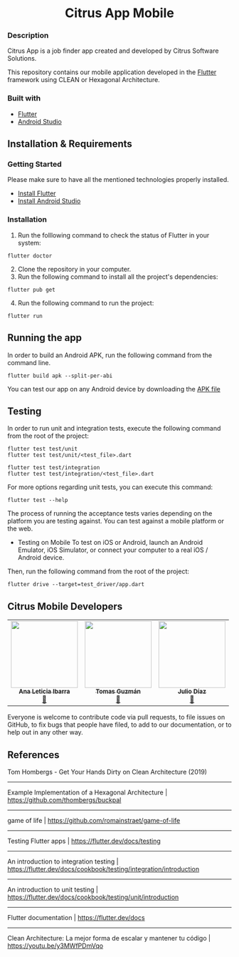 <p align="center">
  <h1 align="center"/>Citrus App Mobile</h1>
</p>

### Description

Citrus App is a job finder app created and developed by Citrus Software Solutions.

<p>This repository contains our mobile application developed in the <a href="https://flutter.dev/" target="_blank">Flutter</a> framework using CLEAN or Hexagonal Architecture.</p>

### Built with

- [Flutter](https://flutter.dev/docs)
- [Android Studio](https://developer.android.com/studio)

## Installation & Requirements

### Getting Started

Please make sure to have all the mentioned technologies properly installed.

- [Install Flutter](https://flutter.dev/docs/get-started/install)
- [Install Android Studio](https://developer.android.com/studio/install)

### Installation

1. Run the folllowing command to check the status of Flutter in your system:

```
flutter doctor
```

2. Clone the repository in your computer.
3. Run the following command to install all the project's dependencies:

```
flutter pub get
```

4. Run the following command to run the project:

```
flutter run
```

## Running the app

In order to build an Android APK, run the following command from the command line.

```
flutter build apk --split-per-abi
```

You can test our app on any Android device by downloading the [APK file](https://drive.google.com/drive/folders/1-J3LpVzF7hqwfI5b0at8XELWL_McDVdW?usp=sharing)

## Testing

In order to run unit and integration tests, execute the following command from the root of the project:

```
flutter test test/unit
flutter test test/unit/<test_file>.dart

flutter test test/integration
flutter test test/integration/<test_file>.dart

```

For more options regarding unit tests, you can execute this command:

```
flutter test --help
```

The process of running the acceptance tests varies depending on the platform you are testing against. You can test against a mobile platform or the web.

- Testing on Mobile
  To test on iOS or Android, launch an Android Emulator, iOS Simulator, or connect your computer to a real iOS / Android device.

Then, run the following command from the root of the project:

```
flutter drive --target=test_driver/app.dart
```

## Citrus Mobile Developers

<table align="center">
  <tbody><tr>
    <td align="center"><a href="https://github.com/analetty" rel="nofollow"><img src="https://avatars.githubusercontent.com/u/27143794?v=4" width="150px;" alt="" style="max-width:100%;"><br><sub><b>Ana Leticia Ibarra</b></sub></a><br><a href="https://github.com/Citrus-Software-Solutions/citrus-app-Mobile/commits?author=analetty" title="Commits"><g-emoji class="g-emoji" alias="book" fallback-src="https://github.githubassets.com/images/icons/emoji/unicode/1f4d6.png">📖</g-emoji></a></td>
    <td align="center"><a href="https://github.com/tguzmani"><img src="https://avatars.githubusercontent.com/u/13774654?v=4" width="150px;" alt="" style="max-width:100%;"><br><sub><b>Tomas Guzmán</b></sub></a><br><a href="https://github.com/Citrus-Software-Solutions/citrus-app-Mobile/commits?author=tguzmani" title="Documentation"><g-emoji class="g-emoji" alias="book" fallback-src="https://github.githubassets.com/images/icons/emoji/unicode/1f4d6.png">📖</g-emoji></a></td>
    <td align="center"><a href="https://github.com/zaidcodes" rel="nofollow"><img src="https://avatars.githubusercontent.com/u/25602460?v=4" width="150px;" alt="" style="max-width:100%;"><br><sub><b>Julio Díaz</b></sub></a><br><a href="https://github.com/Citrus-Software-Solutions/citrus-app-Mobile/commits?author=zaidcodes" title="Documentation"><g-emoji class="g-emoji" alias="book" fallback-src="https://github.githubassets.com/images/icons/emoji/unicode/1f4d6.png">📖</g-emoji></a></td>
  </tr>
</tbody></table>

Everyone is welcome to contribute code via pull requests, to file issues on GitHub, to fix bugs that people have filed, to add to our documentation, or to help out in any other way.

## References

Tom Hombergs - Get Your Hands Dirty on Clean Architecture (2019)

---

Example Implementation of a Hexagonal Architecture | https://github.com/thombergs/buckpal

---

game of life | https://github.com/romainstraet/game-of-life

---

Testing Flutter apps | https://flutter.dev/docs/testing

---

An introduction to integration testing | https://flutter.dev/docs/cookbook/testing/integration/introduction

---

An introduction to unit testing | https://flutter.dev/docs/cookbook/testing/unit/introduction

---

Flutter documentation | https://flutter.dev/docs

---

Clean Architecture: La mejor forma de escalar y mantener tu código | https://youtu.be/y3MWfPDmVqo
